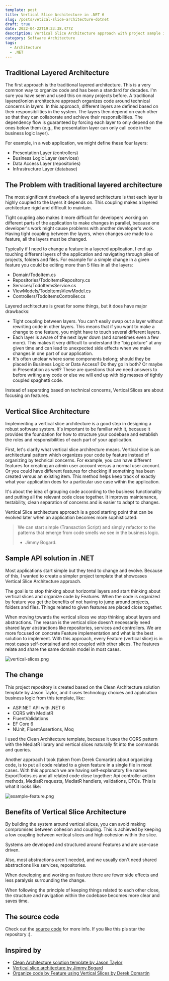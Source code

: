 ```yaml
---
template: post
title: Vertical Slice Architecture in .NET 6
slug: /posts/vetical-slice-architecture-dotnet
draft: true
date: 2022-04-22T19:23:38.477Z
description: Vertical Slice Architecture approach with project sample in .NET 6
category: Software Architecture
tags:
  - Architecture
  - .NET
---
```

## Traditional Layered Architecture

The first approach is the traditional layered architecture. This is a very common way to organize code and has been a standard for decades. I’m sure you have seen and used this on many projects before. A traditional layered/onion architecture approach organizes code around technical concerns in layers. In this approach, different layers are defined based on their responsibilities in the system. The layers then depend on each other so that they can collaborate and achieve their responsibilities. The dependency flow is guaranteed by forcing each layer to only depend on the ones below them (e.g., the presentation layer can only call code in the business logic layer).

For example, in a web application, we might define these four layers:

- Presentation Layer (controllers)
- Business Logic Layer (services)
- Data Access Layer (repositories)
- Infrastructure Layer (database)

## The Problem with traditional layered architecture

The most significant drawback of a layered architecture is that each layer is highly coupled to the layers it depends on. This coupling makes a layered architecture rigid and difficult to maintain.

Tight coupling also makes it more difficult for developers working on different parts of the application to make changes in parallel, because one developer's work might cause problems with another developer's work. Having tight coupling between the layers, when changes are made to a feature, all the layers must be changed.

Typically if I need to change a feature in a layered application, I end up touching different layers of the application and navigating through piles of projects, folders and files. For example for a simple change in a given feature you could be editing more than 5 files in all the layers:

- Domain/TodoItem.cs
- Repositories/TodoItemsRepository.cs
- Services/TodoItemsService.cs
- ViewModels/TodoItemsViewModel.cs
- Controllers/TodoItemsController.cs

Layered architecture is great for some things, but it does have major drawbacks:

- Tight coupling between layers. You can't easily swap out a layer without rewriting code in other layers. This means that if you want to make a change to one feature, you might have to touch several different layers.
- Each layer is aware of the next layer down (and sometimes even a few more). This makes it very difficult to understand the "big picture" at any given time and can lead to unexpected side effects when we make changes in one part of our application.
- It's often unclear where some components belong; should they be placed in Business Logic or Data Access? Do they go in both? Or maybe in Presentation as well? These are questions that we need answers to before writing any code or else we will end up with big messes of tightly coupled spaghetti code.

Instead of separating based on technical concerns, Vertical Slices are about focusing on features.

## Vertical Slice Architecture

Implementing a vertical slice architecture is a good step in designing a robust software system. It's important to be familiar with it, because it provides the foundation for how to structure your codebase and establish the roles and responsibilities of each part of your application.

First, let's clarify what vertical slice architecture means. Vertical slice is an architectural pattern which organizes your code by feature instead of organizing by technical concerns. For example, you can have different features for creating an admin user account versus a normal user account. Or you could have different features for checking if something has been created versus an existing item. This method helps keep track of exactly what your application does for a particular use case within the application.

It's about the idea of grouping code according to the business functionality and putting all the relevant code close together. It improves maintenance, testability, clean separation of concerns and is easier to adapt to changes.

Vertical Slice architecture approach is a good starting point that can be evolved later when an application becomes more sophisticated:
> We can start simple (Transaction Script) and simply refactor to the patterns that emerge from code smells we see in the business logic.
>
> - Jimmy Bogard.

## Sample API solution in .NET

Most applications start simple but they tend to change and evolve. Because of this, I wanted to create a simpler project template that showcases Vertical Slice Architecture approach.

The goal is to stop thinking about horizontal layers and start thinking about vertical slices and organize code by Features. When the code is organized by feature you get the benefits of not having to jump around projects, folders and files. Things related to given features are placed close together.

When moving towards the vertical slices we stop thinking about layers and abstractions. The reason is the vertical slice doesn't necessarily need shared layer abstractions like repositories, services and controllers. We are more focused on concrete Feature implementation and what is the best solution to implement. With this approach, every Feature (vertical slice) is in most cases self-contained and not coupled with other slices. The features relate and share the same domain model in most cases.

![vertical-slices.png](/media/vertical-slices.png)

## The change

This project repository is created based on the Clean Architecture solution template by Jason Taylor, and it uses technology choices and application business logic from this template, like:

- ASP.NET API with .NET 6
- CQRS with MediatR
- FluentValidations
- EF Core 6
- NUnit, FluentAssertions, Moq

I used the Clean Architecture template, because it uses the CQRS pattern with the MediatR library and vertical slices naturally fit into the commands and queries.

Another approach I took (taken from Derek Comartin) about organizing code, is to put all code related to a given feature in a single file in most cases. With this approach we are having self-explanatory file names ExportTodos.cs and all related code close together: Api controller action methods, MediatR requests, MediatR handlers, validations, DTOs. This is what it looks like:

![example-feature.png](/media/example-feature.png)

## Benefits of Vertical Slice Architecture

By building the system around vertical slices, you can avoid making compromises between cohesion and coupling. This is achieved by keeping a low coupling between vertical slices and high cohesion within the slice.

Systems are developed and structured around Features and are use-case driven.

Also, most abstractions aren't needed, and we usually don't need shared abstractions like services, repositories.

When developing and working on feature there are fewer side effects and less paralysis surrounding the change.

When following the principle of keeping things related to each other close, the structure and navigation within the codebase becomes more clear and saves time.

## The source code

Check out the [source code](https://github.com/nadirbad/VerticalSliceArchitecture) for more info. If you like this pls star the repository :).

## Inspired by

- [Clean Architecture solution template by Jason Taylor](https://github.com/jasontaylordev/CleanArchitecture)
- [Vertical slice architecture by Jimmy Bogard](https://jimmybogard.com/vertical-slice-architecture/)
- [Organize code by Feature using Vertical Slices by Derek Comartin](https://codeopinion.com/organizing-code-by-feature-using-vertical-slices/)
